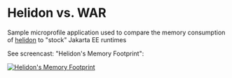 # Helidon vs. WAR

Sample microprofile application used to compare the memory consumption of [helidon](https://helidon.io) to "stock" Jakarta EE runtimes

See screencast: "Helidon's Memory Footprint":

[![Helidon's Memory Footprint](https://i.ytimg.com/vi/x3cc-1PwrSM/mqdefault.jpg)](https://www.youtube.com/embed/x3cc-1PwrSM?rel=0)

